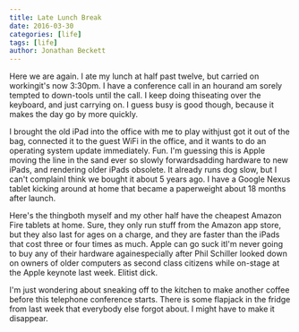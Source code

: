 ```yaml
---
title: Late Lunch Break
date: 2016-03-30
categories: [life]
tags: [life]
author: Jonathan Beckett
---
```


Here we are again. I ate my lunch at half past twelve, but carried on workingit's now 3:30pm. I have a conference call in an hourand am sorely tempted to down-tools until the call. I keep doing thiseating over the keyboard, and just carrying on. I guess busy is good though, because it makes the day go by more quickly.

I brought the old iPad into the office with me to play withjust got it out of the bag, connected it to the guest WiFi in the office, and it wants to do an operating system update immediately. Fun. I'm guessing this is Apple moving the line in the sand ever so slowly forwardsadding hardware to new iPads, and rendering older iPads obsolete. It already runs dog slow, but I can't complainI think we bought it about 5 years ago. I have a Google Nexus tablet kicking around at home that became a paperweight about 18 months after launch.

Here's the thingboth myself and my other half have the cheapest Amazon Fire tablets at home. Sure, they only run stuff from the Amazon app store, but they also last for ages on a charge, and they are faster than the iPads that cost three or four times as much. Apple can go suck itI'm never going to buy any of their hardware againespecially after Phil Schiller looked down on owners of older computers as second class citizens while on-stage at the Apple keynote last week. Elitist dick.

I'm just wondering about sneaking off to the kitchen to make another coffee before this telephone conference starts. There is some flapjack in the fridge from last week that everybody else forgot about. I might have to make it disappear.